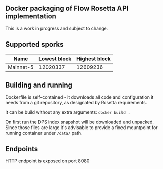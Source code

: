 ## Docker packaging of Flow Rosetta API implementation

This is a work in progress and subject to change.

## Supported sporks

 Name     | Lowest block | Highest block 
----------|--------------|--------------
Mainnet-5 | 12020337     | 12609236

## Building and running

Dockerfile is self-contained - it downloads all code and configuration it needs from a git repository, as 
designated by Rosetta requirements.

It can be build without any extra arguments: 
`docker build .`

On first run the DPS index snapshot will be downloaded and unpacked. Since those files are large 
it's advisable to provide a fixed mountpoint for running container under `/data/` path.

## Endpoints

HTTP endpoint is exposed on port 8080